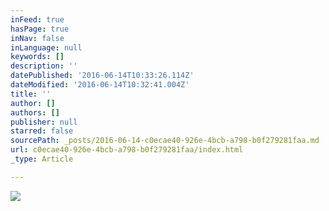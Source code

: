 ```yaml
---
inFeed: true
hasPage: true
inNav: false
inLanguage: null
keywords: []
description: ''
datePublished: '2016-06-14T10:33:26.114Z'
dateModified: '2016-06-14T10:32:41.004Z'
title: ''
author: []
authors: []
publisher: null
starred: false
sourcePath: _posts/2016-06-14-c0ecae40-926e-4bcb-a798-b0f279281faa.md
url: c0ecae40-926e-4bcb-a798-b0f279281faa/index.html
_type: Article

---
```

![](https://the-grid-user-content.s3-us-west-2.amazonaws.com/636b92d0-3053-4759-8a3d-7ebe8d576a76.jpg)